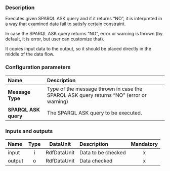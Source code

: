 ### Description

Executes given SPARQL ASK query and if it returns “NO”, it is interpreted in a way that examined data fail to satisfy certain constraint. 

In case the SPARQL ASK query returns “NO”, error or warning is thrown (by default, it is error, but user can customize that). 

It copies input data to the output, so it should be placed directly in the middle of the data flow. 

### Configuration parameters

| Name | Description |
|:----|:----|
|**Message Type** | Type of the message thrown in case the SPARQL ASK query returns “NO” (error or warning) |
|**SPARQL ASK query** | The SPARQL ASK query to be executed. |

### Inputs and outputs

|Name |Type | DataUnit | Description | Mandatory |
|:--------|:------:|:------:|:-------------|:---------------------:|
|input |i| RdfDataUnit | Data to be checked |x|
|output |o| RdfDataUnit | Data checked |x|


